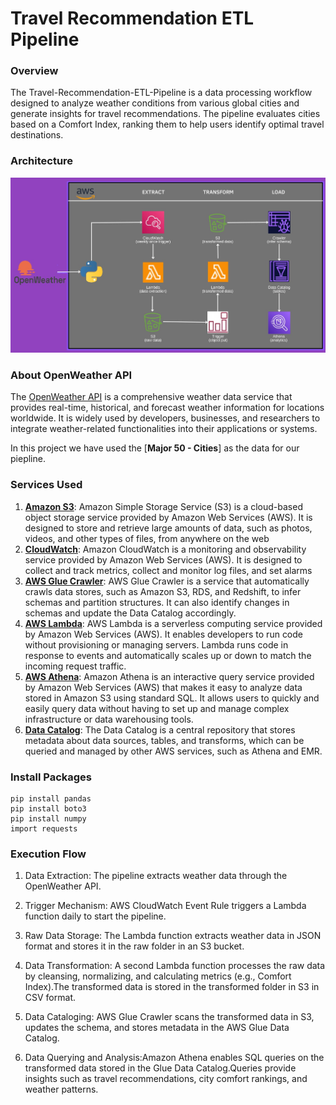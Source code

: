 # Travel Recommendation ETL Pipeline

### Overview

The Travel-Recommendation-ETL-Pipeline is a data processing workflow designed to analyze weather conditions from various global cities and generate insights for travel recommendations. The pipeline evaluates cities based on a Comfort Index, ranking them to help users identify optimal travel destinations.
 
 ### Architecture
 ![Architecture Diagram](https://github.com/rtriders/Travel-Recommendation-ETL-Pipeline/blob/main/Travel_Recomenndation_Pipeline_Architecture.jpeg)
 
 ### About OpenWeather API
 The [OpenWeather API](https://openweathermap.org/guide) is a comprehensive weather data service that provides real-time, historical, and forecast weather information for locations worldwide. It is widely used by developers, businesses, and researchers to integrate weather-related functionalities into their applications or systems.
 
 In this project we have used the [**Major 50 - Cities**] as the data for our piepline.
 
 ### Services Used
 
1. [**Amazon S3**](https://docs.aws.amazon.com/s3/index.html): Amazon Simple Storage Service (S3) is a cloud-based object storage service provided by Amazon Web Services (AWS). It is designed to store and retrieve large amounts of data, such as photos, videos, and other types of files, from anywhere on the web
2. [**CloudWatch**](https://docs.aws.amazon.com/cloudwatch/): Amazon CloudWatch is a monitoring and observability service provided by Amazon Web Services (AWS). It is designed to collect and track metrics, collect and monitor log files, and set alarms
3. [**AWS Glue Crawler**](https://docs.aws.amazon.com/glue/latest/webapi/API_Crawler.html): AWS Glue Crawler is a service that automatically crawls data stores, such as Amazon S3, RDS, and Redshift, to infer schemas and partition structures. It can also identify changes in schemas and update the Data Catalog accordingly.
4. [**AWS Lambda**](https://docs.aws.amazon.com/lambda/index.html): AWS Lambda is a serverless computing service provided by Amazon Web Services (AWS). It enables developers to run code without provisioning or managing servers. Lambda runs code in response to events and automatically scales up or down to match the incoming request traffic.
5. [**AWS Athena**](https://docs.aws.amazon.com/athena/): Amazon Athena is an interactive query service provided by Amazon Web Services (AWS) that makes it easy to analyze data stored in Amazon S3 using standard SQL. It allows users to quickly and easily query data without having to set up and manage complex infrastructure or data warehousing tools.
6. [**Data Catalog**](https://docs.aws.amazon.com/glue/latest/dg/catalog-and-crawler.html): The Data Catalog is a central repository that stores metadata about data sources, tables, and transforms, which can be queried and managed by other AWS services, such as Athena and EMR.

### Install Packages
```
pip install pandas
pip install boto3
pip install numpy
import requests

```

### Execution Flow

1. Data Extraction: The pipeline extracts weather data through the OpenWeather API.
   
3. Trigger Mechanism: AWS CloudWatch Event Rule triggers a Lambda function daily to start the pipeline.
4. Raw Data Storage: The Lambda function extracts weather data in JSON format and stores it in the raw folder in an S3 bucket.
5. Data Transformation: A second Lambda function processes the raw data by cleansing, normalizing, and calculating metrics (e.g., Comfort Index).The transformed data is stored in the transformed folder in S3 in CSV format.
6. Data Cataloging: AWS Glue Crawler scans the transformed data in S3, updates the schema, and stores metadata in the AWS Glue Data Catalog.
7. Data Querying and Analysis:Amazon Athena enables SQL queries on the transformed data stored in the Glue Data Catalog.Queries provide insights such as travel recommendations, city comfort rankings, and weather patterns.

